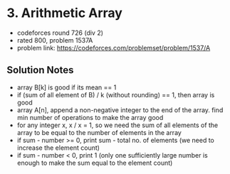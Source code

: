 # 3. Arithmetic Array

* codeforces round 726 (div 2)
* rated 800, problem 1537A
* problem link: https://codeforces.com/problemset/problem/1537/A

## Solution Notes

* array B[k] is good if its mean == 1
* if (sum of all element of B) / k (without rounding) == 1, then array is good
* array A[n], append a non-negative integer to the end of the array. find min number of operations to make the array good
* for any integer x, x / x = 1, so we need the sum of all elements of the array to be equal to the number of elements in the array
* if sum - number >= 0, print sum - total no. of elements (we need to increase the element count)
* if sum - number < 0, print 1 (only one sufficiently large number is enough to make the sum equal to the element count)

